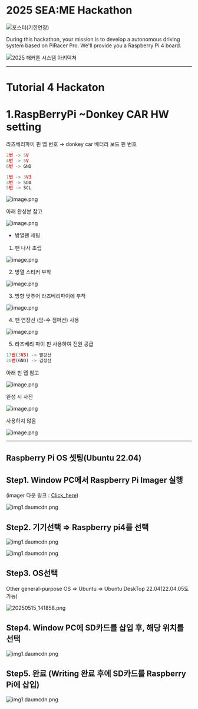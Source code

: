 # 2025 SEA:ME Hackathon
![포스터(기한연장)](https://github.com/user-attachments/assets/6112b1fe-1118-40ec-882d-eec1de128dbc)

During this hackathon, your mission is to develop a autonomous driving system based on PiRacer Pro. We'll provide you a Raspberry Pi 4 board.


![2025 해커톤 시스템 아키텍쳐](https://github.com/user-attachments/assets/4ab8e098-ef6f-4bd5-8b8e-cdb42a2befdd)

***
# Tutorial 4 Hackaton

# 1.RaspBerryPi ~Donkey CAR HW setting

라즈베리파이 핀 맵 번호 → donkey car 배터리 보드 핀 번호

```jsx
2번 -> 5V
4번 -> 5V
6번 -> GND

1번 -> 3V3
3번 -> SDA
5번 -> SCL
```

![image.png](readmeimage/0.png)

아래 완성본 참고

![image.png](readmeimage/1.png)

- 방열팬 세팅

1. 팬 나사 조립

![image.png](readmeimage/2.png)

2. 방열 스티커 부착

![image.png](readmeimage/3.png)

3. 방향 맞추어 라즈베리파이에 부착

![image.png](readmeimage/4.png)

4. 팬 연장선 (암-수 점퍼선) 사용

![image.png](readmeimage/5.png)

5. 라즈베리 파이 핀 사용하여 전원 공급

```jsx
17번(3V3) -> 빨강선
20번(GND) -> 검정선
```

아래 핀 맵 참고

![image.png](readmeimage/6.png)

완성 시 사진

![image.png](readmeimage/7.png)

사용하지 않음

![image.png](readmeimage/8.png)

---

## Raspberry Pi OS 셋팅(Ubuntu 22.04)

## Step1. Window PC에서 Raspberry Pi Imager 실행

(imager 다운 링크 : [Click_here](https://www.raspberrypi.com/software/))

![img1.daumcdn.png](readmeimage/9.png)

## Step2. 기기선택 ⇒ Raspberry pi4를 선택

![img1.daumcdn.png](readmeimage/10.png)

![img1.daumcdn.png](readmeimage/11.png)

## Step3. OS선택

 Other general-purpose OS ⇒ Ubuntu ⇒ Ubuntu DeskTop 22.04(22.04.05도 가능)

![20250515_141858.png](readmeimage/12.png)

## Step4. Window PC에 SD카드를 삽입 후, 해당 위치를 선택

![img1.daumcdn.png](readmeimage/13.png)

## Step5. 완료 (Writing 완료 후에 SD카드를 Raspberry Pi에 삽입)

![img1.daumcdn.png](readmeimage/14.png)

